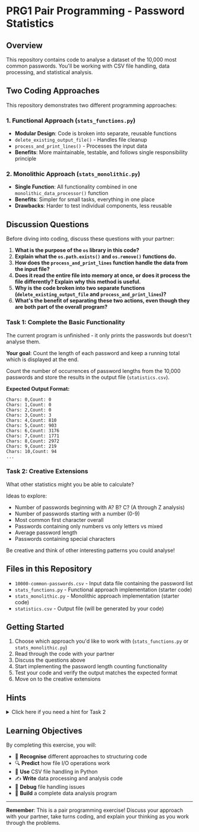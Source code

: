 # PRG1 Pair Programming - Password Statistics

## Overview

This repository contains code to analyse a dataset of the 10,000 most common passwords. You'll be working with CSV file handling, data processing, and statistical analysis.

## Two Coding Approaches

This repository demonstrates two different programming approaches:

### 1. Functional Approach (`stats_functions.py`)
- **Modular Design**: Code is broken into separate, reusable functions
- `delete_existing_output_file()` - Handles file cleanup
- `process_and_print_lines()` - Processes the input data
- **Benefits**: More maintainable, testable, and follows single responsibility principle

### 2. Monolithic Approach (`stats_monolithic.py`)
- **Single Function**: All functionality combined in one `monolithic_data_processor()` function
- **Benefits**: Simpler for small tasks, everything in one place
- **Drawbacks**: Harder to test individual components, less reusable

## Discussion Questions

Before diving into coding, discuss these questions with your partner:

1. **What is the purpose of the `os` library in this code?**
2. **Explain what the `os.path.exists()` and `os.remove()` functions do.**
3. **How does the `process_and_print_lines` function handle the data from the input file?**
4. **Does it read the entire file into memory at once, or does it process the file differently? Explain why this method is useful.**
5. **Why is the code broken into two separate functions (`delete_existing_output_file` and `process_and_print_lines`)?**
6. **What's the benefit of separating these two actions, even though they are both part of the overall program?**

### Task 1: Complete the Basic Functionality
The current program is unfinished - it only prints the passwords but doesn't analyse them.

**Your goal**: Count the length of each password and keep a running total which is displayed at the end.

Count the number of occurrences of password lengths from the 10,000 passwords and store the results in the output file (`statistics.csv`).

**Expected Output Format:**
```
Chars: 0,Count: 0
Chars: 1,Count: 0
Chars: 2,Count: 0
Chars: 3,Count: 3
Chars: 4,Count: 810
Chars: 5,Count: 903
Chars: 6,Count: 3176
Chars: 7,Count: 1771
Chars: 8,Count: 2972
Chars: 9,Count: 219
Chars: 10,Count: 94
...
```

### Task 2: Creative Extensions
What other statistics might you be able to calculate?

Ideas to explore:
- Number of passwords beginning with A? B? C? (A through Z analysis)
- Number of passwords starting with a number (0-9)
- Most common first character overall
- Passwords containing only numbers vs only letters vs mixed
- Average password length
- Passwords containing special characters

Be creative and think of other interesting patterns you could analyse!

## Files in this Repository

- `10000-common-passwords.csv` - Input data file containing the password list
- `stats_functions.py` - Functional approach implementation (starter code)
- `stats_monolithic.py` - Monolithic approach implementation (starter code)
- `statistics.csv` - Output file (will be generated by your code)

## Getting Started

1. Choose which approach you'd like to work with (`stats_functions.py` or `stats_monolithic.py`)
2. Read through the code with your partner
3. Discuss the questions above
4. Start implementing the password length counting functionality
5. Test your code and verify the output matches the expected format
6. Move on to the creative extensions

## Hints

<details>
<summary>Click here if you need a hint for Task 2</summary>

A data structure to store the counts would be helpful. A dictionary would work (with the keys being different password lengths 1-20), or you could use a list:

```python
lengths = [0] * 21  # Creates a list with 21 locations, each initialized to 0
```

This allows you to use `lengths[password_length] += 1` to increment the count for each password length.

</details>

## Learning Objectives

By completing this exercise, you will:
- 🧠 **Recognise** different approaches to structuring code
- 🔍 **Predict** how file I/O operations work
- 🤝 **Use** CSV file handling in Python
- ✍ **Write** data processing and analysis code
- 📖 **Debug** file handling issues
- 🔨 **Build** a complete data analysis program

---

**Remember**: This is a pair programming exercise! Discuss your approach with your partner, take turns coding, and explain your thinking as you work through the problems.